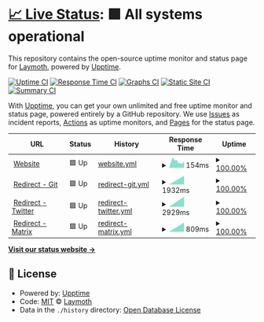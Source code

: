 # [📈 Live Status](https://status.laymoth.dev): <!--live status--> **🟩 All systems operational**

This repository contains the open-source uptime monitor and status page for [Laymoth](laymoth.dev), powered by [Upptime](https://github.com/upptime/upptime).

[![Uptime CI](https://github.com/laymoth/status/workflows/Uptime%20CI/badge.svg)](https://github.com/laymoth/status/actions?query=workflow%3A%22Uptime+CI%22)
[![Response Time CI](https://github.com/laymoth/status/workflows/Response%20Time%20CI/badge.svg)](https://github.com/laymoth/status/actions?query=workflow%3A%22Response+Time+CI%22)
[![Graphs CI](https://github.com/laymoth/status/workflows/Graphs%20CI/badge.svg)](https://github.com/laymoth/status/actions?query=workflow%3A%22Graphs+CI%22)
[![Static Site CI](https://github.com/laymoth/status/workflows/Static%20Site%20CI/badge.svg)](https://github.com/laymoth/status/actions?query=workflow%3A%22Static+Site+CI%22)
[![Summary CI](https://github.com/laymoth/status/workflows/Summary%20CI/badge.svg)](https://github.com/laymoth/status/actions?query=workflow%3A%22Summary+CI%22)

With [Upptime](https://upptime.js.org), you can get your own unlimited and free uptime monitor and status page, powered entirely by a GitHub repository. We use [Issues](https://github.com/laymoth/status/issues) as incident reports, [Actions](https://github.com/laymoth/status/actions) as uptime monitors, and [Pages](https://status.laymoth.dev) for the status page.

<!--start: status pages-->
<!-- This summary is generated by Upptime (https://github.com/upptime/upptime) -->
<!-- Do not edit this manually, your changes will be overwritten -->
<!-- prettier-ignore -->
| URL | Status | History | Response Time | Uptime |
| --- | ------ | ------- | ------------- | ------ |
| <img alt="" src="https://favicons.githubusercontent.com/laymoth.dev" height="13"> [Website](https://laymoth.dev) | 🟩 Up | [website.yml](https://github.com/laymoth/status/commits/HEAD/history/website.yml) | <details><summary><img alt="Response time graph" src="./graphs/website/response-time-week.png" height="20"> 154ms</summary><br><a href="https://laymoth.github.io/status/history/website"><img alt="Response time 158" src="https://img.shields.io/endpoint?url=https%3A%2F%2Fraw.githubusercontent.com%2Flaymoth%2Fstatus%2FHEAD%2Fapi%2Fwebsite%2Fresponse-time.json"></a><br><a href="https://laymoth.github.io/status/history/website"><img alt="24-hour response time 127" src="https://img.shields.io/endpoint?url=https%3A%2F%2Fraw.githubusercontent.com%2Flaymoth%2Fstatus%2FHEAD%2Fapi%2Fwebsite%2Fresponse-time-day.json"></a><br><a href="https://laymoth.github.io/status/history/website"><img alt="7-day response time 154" src="https://img.shields.io/endpoint?url=https%3A%2F%2Fraw.githubusercontent.com%2Flaymoth%2Fstatus%2FHEAD%2Fapi%2Fwebsite%2Fresponse-time-week.json"></a><br><a href="https://laymoth.github.io/status/history/website"><img alt="30-day response time 158" src="https://img.shields.io/endpoint?url=https%3A%2F%2Fraw.githubusercontent.com%2Flaymoth%2Fstatus%2FHEAD%2Fapi%2Fwebsite%2Fresponse-time-month.json"></a><br><a href="https://laymoth.github.io/status/history/website"><img alt="1-year response time 158" src="https://img.shields.io/endpoint?url=https%3A%2F%2Fraw.githubusercontent.com%2Flaymoth%2Fstatus%2FHEAD%2Fapi%2Fwebsite%2Fresponse-time-year.json"></a></details> | <details><summary><a href="https://laymoth.github.io/status/history/website">100.00%</a></summary><a href="https://laymoth.github.io/status/history/website"><img alt="All-time uptime 100.00%" src="https://img.shields.io/endpoint?url=https%3A%2F%2Fraw.githubusercontent.com%2Flaymoth%2Fstatus%2FHEAD%2Fapi%2Fwebsite%2Fuptime.json"></a><br><a href="https://laymoth.github.io/status/history/website"><img alt="24-hour uptime 100.00%" src="https://img.shields.io/endpoint?url=https%3A%2F%2Fraw.githubusercontent.com%2Flaymoth%2Fstatus%2FHEAD%2Fapi%2Fwebsite%2Fuptime-day.json"></a><br><a href="https://laymoth.github.io/status/history/website"><img alt="7-day uptime 100.00%" src="https://img.shields.io/endpoint?url=https%3A%2F%2Fraw.githubusercontent.com%2Flaymoth%2Fstatus%2FHEAD%2Fapi%2Fwebsite%2Fuptime-week.json"></a><br><a href="https://laymoth.github.io/status/history/website"><img alt="30-day uptime 100.00%" src="https://img.shields.io/endpoint?url=https%3A%2F%2Fraw.githubusercontent.com%2Flaymoth%2Fstatus%2FHEAD%2Fapi%2Fwebsite%2Fuptime-month.json"></a><br><a href="https://laymoth.github.io/status/history/website"><img alt="1-year uptime 100.00%" src="https://img.shields.io/endpoint?url=https%3A%2F%2Fraw.githubusercontent.com%2Flaymoth%2Fstatus%2FHEAD%2Fapi%2Fwebsite%2Fuptime-year.json"></a></details>
| <img alt="" src="https://favicons.githubusercontent.com/git.laymoth.dev" height="13"> [Redirect - Git](https://git.laymoth.dev) | 🟩 Up | [redirect-git.yml](https://github.com/laymoth/status/commits/HEAD/history/redirect-git.yml) | <details><summary><img alt="Response time graph" src="./graphs/redirect-git/response-time-week.png" height="20"> 1932ms</summary><br><a href="https://laymoth.github.io/status/history/redirect-git"><img alt="Response time 1932" src="https://img.shields.io/endpoint?url=https%3A%2F%2Fraw.githubusercontent.com%2Flaymoth%2Fstatus%2FHEAD%2Fapi%2Fredirect-git%2Fresponse-time.json"></a><br><a href="https://laymoth.github.io/status/history/redirect-git"><img alt="24-hour response time 1932" src="https://img.shields.io/endpoint?url=https%3A%2F%2Fraw.githubusercontent.com%2Flaymoth%2Fstatus%2FHEAD%2Fapi%2Fredirect-git%2Fresponse-time-day.json"></a><br><a href="https://laymoth.github.io/status/history/redirect-git"><img alt="7-day response time 1932" src="https://img.shields.io/endpoint?url=https%3A%2F%2Fraw.githubusercontent.com%2Flaymoth%2Fstatus%2FHEAD%2Fapi%2Fredirect-git%2Fresponse-time-week.json"></a><br><a href="https://laymoth.github.io/status/history/redirect-git"><img alt="30-day response time 1932" src="https://img.shields.io/endpoint?url=https%3A%2F%2Fraw.githubusercontent.com%2Flaymoth%2Fstatus%2FHEAD%2Fapi%2Fredirect-git%2Fresponse-time-month.json"></a><br><a href="https://laymoth.github.io/status/history/redirect-git"><img alt="1-year response time 1932" src="https://img.shields.io/endpoint?url=https%3A%2F%2Fraw.githubusercontent.com%2Flaymoth%2Fstatus%2FHEAD%2Fapi%2Fredirect-git%2Fresponse-time-year.json"></a></details> | <details><summary><a href="https://laymoth.github.io/status/history/redirect-git">100.00%</a></summary><a href="https://laymoth.github.io/status/history/redirect-git"><img alt="All-time uptime 100.00%" src="https://img.shields.io/endpoint?url=https%3A%2F%2Fraw.githubusercontent.com%2Flaymoth%2Fstatus%2FHEAD%2Fapi%2Fredirect-git%2Fuptime.json"></a><br><a href="https://laymoth.github.io/status/history/redirect-git"><img alt="24-hour uptime 100.00%" src="https://img.shields.io/endpoint?url=https%3A%2F%2Fraw.githubusercontent.com%2Flaymoth%2Fstatus%2FHEAD%2Fapi%2Fredirect-git%2Fuptime-day.json"></a><br><a href="https://laymoth.github.io/status/history/redirect-git"><img alt="7-day uptime 100.00%" src="https://img.shields.io/endpoint?url=https%3A%2F%2Fraw.githubusercontent.com%2Flaymoth%2Fstatus%2FHEAD%2Fapi%2Fredirect-git%2Fuptime-week.json"></a><br><a href="https://laymoth.github.io/status/history/redirect-git"><img alt="30-day uptime 100.00%" src="https://img.shields.io/endpoint?url=https%3A%2F%2Fraw.githubusercontent.com%2Flaymoth%2Fstatus%2FHEAD%2Fapi%2Fredirect-git%2Fuptime-month.json"></a><br><a href="https://laymoth.github.io/status/history/redirect-git"><img alt="1-year uptime 100.00%" src="https://img.shields.io/endpoint?url=https%3A%2F%2Fraw.githubusercontent.com%2Flaymoth%2Fstatus%2FHEAD%2Fapi%2Fredirect-git%2Fuptime-year.json"></a></details>
| <img alt="" src="https://favicons.githubusercontent.com/tw.laymoth.dev" height="13"> [Redirect - Twitter](https://tw.laymoth.dev) | 🟩 Up | [redirect-twitter.yml](https://github.com/laymoth/status/commits/HEAD/history/redirect-twitter.yml) | <details><summary><img alt="Response time graph" src="./graphs/redirect-twitter/response-time-week.png" height="20"> 2929ms</summary><br><a href="https://laymoth.github.io/status/history/redirect-twitter"><img alt="Response time 2929" src="https://img.shields.io/endpoint?url=https%3A%2F%2Fraw.githubusercontent.com%2Flaymoth%2Fstatus%2FHEAD%2Fapi%2Fredirect-twitter%2Fresponse-time.json"></a><br><a href="https://laymoth.github.io/status/history/redirect-twitter"><img alt="24-hour response time 2929" src="https://img.shields.io/endpoint?url=https%3A%2F%2Fraw.githubusercontent.com%2Flaymoth%2Fstatus%2FHEAD%2Fapi%2Fredirect-twitter%2Fresponse-time-day.json"></a><br><a href="https://laymoth.github.io/status/history/redirect-twitter"><img alt="7-day response time 2929" src="https://img.shields.io/endpoint?url=https%3A%2F%2Fraw.githubusercontent.com%2Flaymoth%2Fstatus%2FHEAD%2Fapi%2Fredirect-twitter%2Fresponse-time-week.json"></a><br><a href="https://laymoth.github.io/status/history/redirect-twitter"><img alt="30-day response time 2929" src="https://img.shields.io/endpoint?url=https%3A%2F%2Fraw.githubusercontent.com%2Flaymoth%2Fstatus%2FHEAD%2Fapi%2Fredirect-twitter%2Fresponse-time-month.json"></a><br><a href="https://laymoth.github.io/status/history/redirect-twitter"><img alt="1-year response time 2929" src="https://img.shields.io/endpoint?url=https%3A%2F%2Fraw.githubusercontent.com%2Flaymoth%2Fstatus%2FHEAD%2Fapi%2Fredirect-twitter%2Fresponse-time-year.json"></a></details> | <details><summary><a href="https://laymoth.github.io/status/history/redirect-twitter">100.00%</a></summary><a href="https://laymoth.github.io/status/history/redirect-twitter"><img alt="All-time uptime 100.00%" src="https://img.shields.io/endpoint?url=https%3A%2F%2Fraw.githubusercontent.com%2Flaymoth%2Fstatus%2FHEAD%2Fapi%2Fredirect-twitter%2Fuptime.json"></a><br><a href="https://laymoth.github.io/status/history/redirect-twitter"><img alt="24-hour uptime 100.00%" src="https://img.shields.io/endpoint?url=https%3A%2F%2Fraw.githubusercontent.com%2Flaymoth%2Fstatus%2FHEAD%2Fapi%2Fredirect-twitter%2Fuptime-day.json"></a><br><a href="https://laymoth.github.io/status/history/redirect-twitter"><img alt="7-day uptime 100.00%" src="https://img.shields.io/endpoint?url=https%3A%2F%2Fraw.githubusercontent.com%2Flaymoth%2Fstatus%2FHEAD%2Fapi%2Fredirect-twitter%2Fuptime-week.json"></a><br><a href="https://laymoth.github.io/status/history/redirect-twitter"><img alt="30-day uptime 100.00%" src="https://img.shields.io/endpoint?url=https%3A%2F%2Fraw.githubusercontent.com%2Flaymoth%2Fstatus%2FHEAD%2Fapi%2Fredirect-twitter%2Fuptime-month.json"></a><br><a href="https://laymoth.github.io/status/history/redirect-twitter"><img alt="1-year uptime 100.00%" src="https://img.shields.io/endpoint?url=https%3A%2F%2Fraw.githubusercontent.com%2Flaymoth%2Fstatus%2FHEAD%2Fapi%2Fredirect-twitter%2Fuptime-year.json"></a></details>
| <img alt="" src="https://favicons.githubusercontent.com/matrix.laymoth.dev" height="13"> [Redirect - Matrix](https://matrix.laymoth.dev) | 🟩 Up | [redirect-matrix.yml](https://github.com/laymoth/status/commits/HEAD/history/redirect-matrix.yml) | <details><summary><img alt="Response time graph" src="./graphs/redirect-matrix/response-time-week.png" height="20"> 809ms</summary><br><a href="https://laymoth.github.io/status/history/redirect-matrix"><img alt="Response time 809" src="https://img.shields.io/endpoint?url=https%3A%2F%2Fraw.githubusercontent.com%2Flaymoth%2Fstatus%2FHEAD%2Fapi%2Fredirect-matrix%2Fresponse-time.json"></a><br><a href="https://laymoth.github.io/status/history/redirect-matrix"><img alt="24-hour response time 809" src="https://img.shields.io/endpoint?url=https%3A%2F%2Fraw.githubusercontent.com%2Flaymoth%2Fstatus%2FHEAD%2Fapi%2Fredirect-matrix%2Fresponse-time-day.json"></a><br><a href="https://laymoth.github.io/status/history/redirect-matrix"><img alt="7-day response time 809" src="https://img.shields.io/endpoint?url=https%3A%2F%2Fraw.githubusercontent.com%2Flaymoth%2Fstatus%2FHEAD%2Fapi%2Fredirect-matrix%2Fresponse-time-week.json"></a><br><a href="https://laymoth.github.io/status/history/redirect-matrix"><img alt="30-day response time 809" src="https://img.shields.io/endpoint?url=https%3A%2F%2Fraw.githubusercontent.com%2Flaymoth%2Fstatus%2FHEAD%2Fapi%2Fredirect-matrix%2Fresponse-time-month.json"></a><br><a href="https://laymoth.github.io/status/history/redirect-matrix"><img alt="1-year response time 809" src="https://img.shields.io/endpoint?url=https%3A%2F%2Fraw.githubusercontent.com%2Flaymoth%2Fstatus%2FHEAD%2Fapi%2Fredirect-matrix%2Fresponse-time-year.json"></a></details> | <details><summary><a href="https://laymoth.github.io/status/history/redirect-matrix">100.00%</a></summary><a href="https://laymoth.github.io/status/history/redirect-matrix"><img alt="All-time uptime 100.00%" src="https://img.shields.io/endpoint?url=https%3A%2F%2Fraw.githubusercontent.com%2Flaymoth%2Fstatus%2FHEAD%2Fapi%2Fredirect-matrix%2Fuptime.json"></a><br><a href="https://laymoth.github.io/status/history/redirect-matrix"><img alt="24-hour uptime 100.00%" src="https://img.shields.io/endpoint?url=https%3A%2F%2Fraw.githubusercontent.com%2Flaymoth%2Fstatus%2FHEAD%2Fapi%2Fredirect-matrix%2Fuptime-day.json"></a><br><a href="https://laymoth.github.io/status/history/redirect-matrix"><img alt="7-day uptime 100.00%" src="https://img.shields.io/endpoint?url=https%3A%2F%2Fraw.githubusercontent.com%2Flaymoth%2Fstatus%2FHEAD%2Fapi%2Fredirect-matrix%2Fuptime-week.json"></a><br><a href="https://laymoth.github.io/status/history/redirect-matrix"><img alt="30-day uptime 100.00%" src="https://img.shields.io/endpoint?url=https%3A%2F%2Fraw.githubusercontent.com%2Flaymoth%2Fstatus%2FHEAD%2Fapi%2Fredirect-matrix%2Fuptime-month.json"></a><br><a href="https://laymoth.github.io/status/history/redirect-matrix"><img alt="1-year uptime 100.00%" src="https://img.shields.io/endpoint?url=https%3A%2F%2Fraw.githubusercontent.com%2Flaymoth%2Fstatus%2FHEAD%2Fapi%2Fredirect-matrix%2Fuptime-year.json"></a></details>

<!--end: status pages-->

[**Visit our status website →**](https://laymoth.dev/status)

## 📄 License

- Powered by: [Upptime](https://github.com/upptime/upptime)
- Code: [MIT](./LICENSE) © [Laymoth](laymoth.dev)
- Data in the `./history` directory: [Open Database License](https://opendatacommons.org/licenses/odbl/1-0/)
